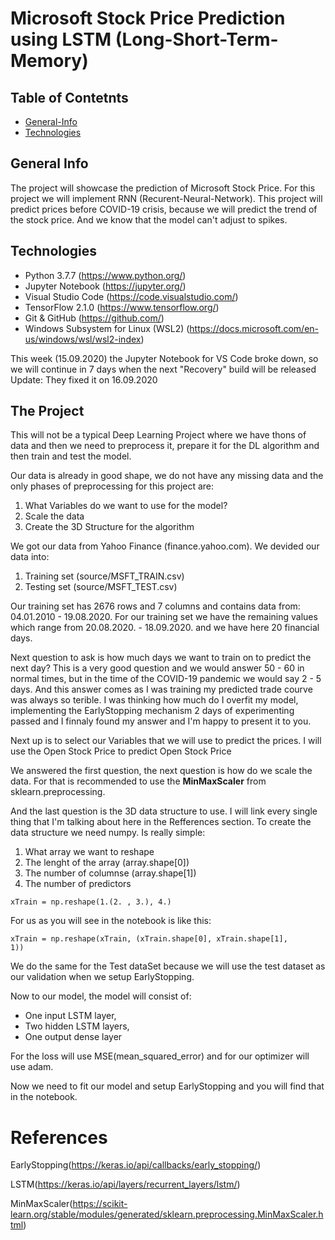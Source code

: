 # Microsoft Stock Price Prediction using LSTM (Long-Short-Term-Memory)

## Table of Contetnts
* [General-Info](#general-info)
* [Technologies](#technologies)

## General Info

The project will showcase the prediction of Microsoft Stock Price. For this project we will implement RNN (Recurent-Neural-Network). This project will predict prices before COVID-19 crisis, because we will predict the trend of the stock price. And we know that the model can't adjust to spikes. 

## Technologies
* Python 3.7.7 (https://www.python.org/)
* Jupyter Notebook (https://jupyter.org/)
* Visual Studio Code (https://code.visualstudio.com/)
* TensorFlow 2.1.0 (https://www.tensorflow.org/)
* Git & GitHub (https://github.com/)
* Windows Subsystem for Linux (WSL2) (https://docs.microsoft.com/en-us/windows/wsl/wsl2-index)

This week (15.09.2020) the Jupyter Notebook for VS Code broke down, so we will continue in 7 days when the next "Recovery" build will be released
Update: They fixed it on 16.09.2020

## The Project

This will not be a typical Deep Learning Project where we have thons of data and then we need to preprocess it, prepare it for the DL algorithm and then train and test the model.

Our data is already in good shape, we do not have any missing data and the only phases of preprocessing for this project are:
1. What Variables do we want to use for the model?
2. Scale the data
3. Create the 3D Structure for the algorithm


We got our data from Yahoo Finance (finance.yahoo.com). We devided our data into:
1. Training set (source/MSFT_TRAIN.csv)
2. Testing set (source/MSFT_TEST.csv)

Our training set has 2676 rows and 7 columns and contains data from: 04.01.2010 - 19.08.2020. For our training set we have the remaining values which range from 20.08.2020. - 18.09.2020. and we have here 20 financial days.

Next question to ask is how much days we want to train on to predict the next day? This is a very good question and we would answer 50 - 60 in normal times, but in the time of the COVID-19 pandemic we would say 2 - 5 days. And this answer comes as I was training my predicted trade courve was always so terible. I was thinking how much do I overfit my model, implementing the EarlyStopping mechanism 2 days of experimenting passed and I finnaly found my answer and I'm happy to present it to you.

Next up is to select our Variables that we will use to predict the prices. I will use the Open Stock Price to predict Open Stock Price

We answered the first question, the next question is how do we scale the data. For that is recommended to use the <b>MinMaxScaler</b> from sklearn.preprocessing.

And the last question is the 3D data structure to use. I will link every single thing that I'm talking about here in the Refferences section.
To create the data structure we need numpy. Is really simple:

1. What array we want to reshape
2. The lenght of the array (array.shape[0])
3. The number of columnse (array.shape[1])
4. The number of predictors 

<code>xTrain = np.reshape(1.(2. , 3.), 4.)</code> 

For us as you will see in the notebook is like this:

<code>xTrain = np.reshape(xTrain, (xTrain.shape[0], xTrain.shape[1], 1))</code>

We do the same for the Test dataSet because we will use the test dataset as our validation when we setup EarlyStopping.

Now to our model, the model will consist of:
* One input LSTM layer,
* Two hidden LSTM layers,
* One output dense layer

For the loss will use MSE(mean_squared_error) and for our optimizer will use adam. 

Now we need to fit our model and setup EarlyStopping and you will find that in the notebook.

# References

EarlyStopping(https://keras.io/api/callbacks/early_stopping/)

LSTM(https://keras.io/api/layers/recurrent_layers/lstm/)

MinMaxScaler(https://scikit-learn.org/stable/modules/generated/sklearn.preprocessing.MinMaxScaler.html)